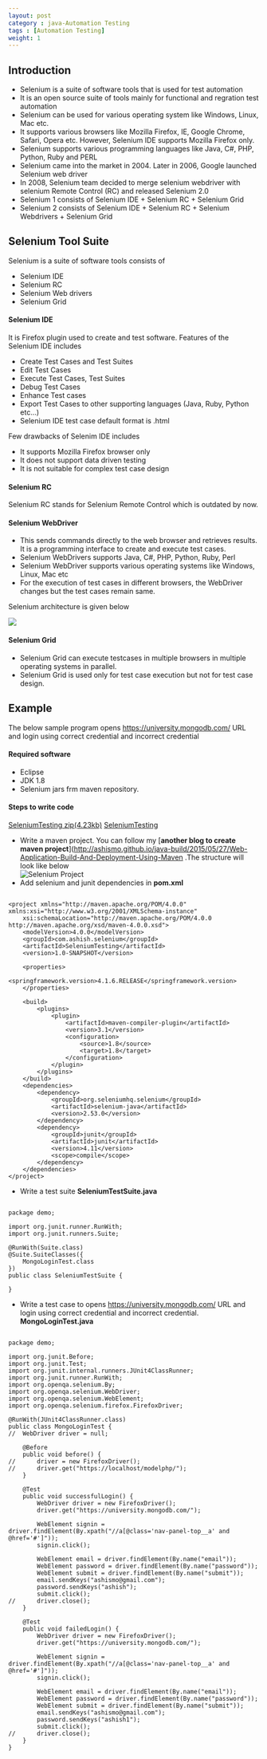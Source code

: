 ```yaml
---
layout: post
category : java-Automation Testing
tags : [Automation Testing]
weight: 1
---
```


## Introduction


* Selenium is a suite of software tools that is used for test automation
* It is an open source suite of tools mainly for functional and regration test automation
* Selenium can be used for various operating system like Windows, Linux, Mac etc.
* It supports various browsers like Mozilla Firefox, IE, Google Chrome, Safari, Opera etc. However, Selenium IDE supports Mozilla Firefox only.
* Selenium supports various programming languages like Java, C#, PHP, Python, Ruby and PERL
* Selenium came into the market in 2004. Later in 2006, Google launched Selenium web driver
* In 2008, Selenium team decided to merge selenium webdriver with selenium Remote Control (RC) and released Selenium 2.0
* Selenium 1 consists of Selenium IDE + Selenium RC + Selenium Grid
* Selenium 2 consists of Selenium IDE + Selenium RC + Selenium Webdrivers + Selenium Grid

## Selenium Tool Suite

Selenium is a suite of software tools consists of 


* Selenium IDE
* Selenium RC
* Selenium Web drivers
* Selenium Grid

#### Selenium IDE
It is Firefox plugin used to create and test software. Features of the Selenium IDE includes


* Create Test Cases and Test Suites
* Edit Test Cases
* Execute Test Cases, Test Suites
* Debug Test Cases
* Enhance Test cases
* Export Test Cases to other supporting languages (Java, Ruby, Python etc...)
* Selenium IDE test case default format is .html

Few drawbacks of Selenim IDE includes


* It supports Mozilla Firefox browser only
* It does not support data driven testing
* It is not suitable for complex test case design


#### Selenium RC
Selenium RC stands for Selenium Remote Control which is outdated by now. 

#### Selenium WebDriver


* This sends commands directly to the web browser and retrieves results. It is a programming interface to create and execute test cases. 
* Selenium WebDrivers supports Java, C#, PHP, Python, Ruby, Perl
* Selenium WebDriver supports various operating systems like Windows, Linux, Mac etc
* For the execution of test cases in different browsers, the WebDriver changes but the test cases remain same. 

Selenium architecture is given below

<img src="https://cloud.githubusercontent.com/assets/11231867/15449972/72ef4c12-1fab-11e6-9a86-08d222bcb620.PNG"/>

#### Selenium Grid


* Selenium Grid can execute testcases in multiple browsers in multiple operating systems in parallel.
* Selenium Grid is used only for test case execution but not for test case design.

## Example

The below sample program opens https://university.mongodb.com/ URL and login using correct credential and incorrect credential

#### Required software


* Eclipse
* JDK 1.8
* Selenium jars frm maven repository.

#### Steps to write code

<div class="download-view">
	<span class="download">
		<a href="https://github.com/ashismo/repositoryForMyBlog/blob/master/selenium/SeleniumTesting.zip" target="_blank">SeleniumTesting zip(4.23kb)</a>
	</span>
	<span class="view">
		<a href="https://github.com/ashismo/repositoryForMyBlog/blob/master/selenium/SeleniumTesting" target="_blank">SeleniumTesting</a>
	</span>
</div>


* Write a maven project. You can follow my [**another blog to create maven project**](http://ashismo.github.io/java-build/2015/05/27/Web-Application-Build-And-Deployment-Using-Maven .The structure will look like below  
![Selenium Project](https://cloud.githubusercontent.com/assets/11231867/15458787/efe124d2-20bb-11e6-8135-220621b49de9.png)
* Add selenium and junit dependencies in **pom.xml**

<pre class="prettyprint highlight"><code class="language-xml" data-lang="xml"> 
&lt;project xmlns="http://maven.apache.org/POM/4.0.0" xmlns:xsi="http://www.w3.org/2001/XMLSchema-instance"
	xsi:schemaLocation="http://maven.apache.org/POM/4.0.0 http://maven.apache.org/xsd/maven-4.0.0.xsd"&gt;
	&lt;modelVersion&gt;4.0.0&lt;/modelVersion&gt;
	&lt;groupId&gt;com.ashish.selenium&lt;/groupId&gt;
	&lt;artifactId&gt;SeleniumTesting&lt;/artifactId&gt;
	&lt;version&gt;1.0-SNAPSHOT&lt;/version&gt;
	
	&lt;properties&gt;
		&lt;springframework.version&gt;4.1.6.RELEASE&lt;/springframework.version&gt;
	&lt;/properties&gt;
	
	&lt;build&gt;
		&lt;plugins&gt;
			&lt;plugin&gt;
				&lt;artifactId&gt;maven-compiler-plugin&lt;/artifactId&gt;
				&lt;version&gt;3.1&lt;/version&gt;
				&lt;configuration&gt;
					&lt;source&gt;1.8&lt;/source&gt;
					&lt;target&gt;1.8&lt;/target&gt;
				&lt;/configuration&gt;
			&lt;/plugin&gt;
		&lt;/plugins&gt;
	&lt;/build&gt;
	&lt;dependencies&gt;
		&lt;dependency&gt;
			&lt;groupId&gt;org.seleniumhq.selenium&lt;/groupId&gt;
			&lt;artifactId&gt;selenium-java&lt;/artifactId&gt;
			&lt;version&gt;2.53.0&lt;/version&gt;
		&lt;/dependency&gt;
		&lt;dependency&gt;
			&lt;groupId&gt;junit&lt;/groupId&gt;
			&lt;artifactId&gt;junit&lt;/artifactId&gt;
			&lt;version&gt;4.11&lt;/version&gt;
			&lt;scope&gt;compile&lt;/scope&gt;
		&lt;/dependency&gt;
	&lt;/dependencies&gt;
&lt;/project&gt;
</code></pre>

* Write a test suite **SeleniumTestSuite.java**

<pre class="prettyprint highlight"><code class="language-java" data-lang="java"> 
package demo;

import org.junit.runner.RunWith;
import org.junit.runners.Suite;

@RunWith(Suite.class)
@Suite.SuiteClasses({
	MongoLoginTest.class
})
public class SeleniumTestSuite {

}
</code></pre>

* Write a test case to opens https://university.mongodb.com/ URL and login using correct credential and incorrect credential. **MongoLoginTest.java**

<pre class="prettyprint highlight"><code class="language-java" data-lang="java"> 
package demo;

import org.junit.Before;
import org.junit.Test;
import org.junit.internal.runners.JUnit4ClassRunner;
import org.junit.runner.RunWith;
import org.openqa.selenium.By;
import org.openqa.selenium.WebDriver;
import org.openqa.selenium.WebElement;
import org.openqa.selenium.firefox.FirefoxDriver;

@RunWith(JUnit4ClassRunner.class)
public class MongoLoginTest {
//	WebDriver driver = null;
	
	@Before
	public void before() {
//		driver = new FirefoxDriver();
//		driver.get("https://localhost/modelphp/");
	}
	
	@Test
	public void successfulLogin() {
		WebDriver driver = new FirefoxDriver();
		driver.get("https://university.mongodb.com/");
		
		WebElement signin = driver.findElement(By.xpath("//a[@class='nav-panel-top__a' and @href='#']"));
		signin.click();
		
		WebElement email = driver.findElement(By.name("email"));
		WebElement password = driver.findElement(By.name("password"));
		WebElement submit = driver.findElement(By.name("submit"));
		email.sendKeys("ashismo@gmail.com");
		password.sendKeys("ashish");
		submit.click();
//		driver.close();
	}
	
	@Test
	public void failedLogin() {
		WebDriver driver = new FirefoxDriver();
		driver.get("https://university.mongodb.com/");
		
		WebElement signin = driver.findElement(By.xpath("//a[@class='nav-panel-top__a' and @href='#']"));
		signin.click();
		
		WebElement email = driver.findElement(By.name("email"));
		WebElement password = driver.findElement(By.name("password"));
		WebElement submit = driver.findElement(By.name("submit"));
		email.sendKeys("ashismo@gmail.com");
		password.sendKeys("ashish1");
		submit.click();
//		driver.close();
	}
}

</code></pre>